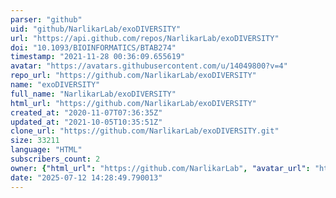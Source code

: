 ```yaml
---
parser: "github"
uid: "github/NarlikarLab/exoDIVERSITY"
url: "https://api.github.com/repos/NarlikarLab/exoDIVERSITY"
doi: "10.1093/BIOINFORMATICS/BTAB274"
timestamp: "2021-11-28 00:36:09.655619"
avatar: "https://avatars.githubusercontent.com/u/14049800?v=4"
repo_url: "https://github.com/NarlikarLab/exoDIVERSITY"
name: "exoDIVERSITY"
full_name: "NarlikarLab/exoDIVERSITY"
html_url: "https://github.com/NarlikarLab/exoDIVERSITY"
created_at: "2020-11-07T07:36:35Z"
updated_at: "2021-10-05T10:35:51Z"
clone_url: "https://github.com/NarlikarLab/exoDIVERSITY.git"
size: 33211
language: "HTML"
subscribers_count: 2
owner: {"html_url": "https://github.com/NarlikarLab", "avatar_url": "https://avatars.githubusercontent.com/u/14049800?v=4", "login": "NarlikarLab", "type": "User"}
date: "2025-07-12 14:28:49.790013"
---
```


